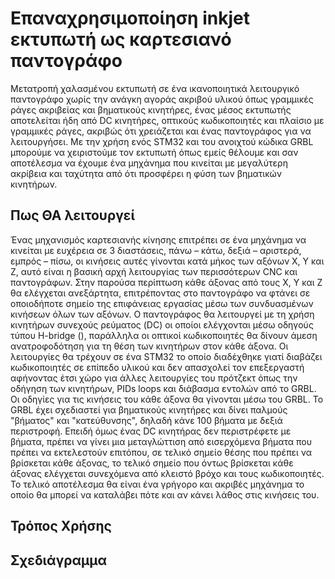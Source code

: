 # Επαναχρησιμοποίηση inkjet εκτυπωτή ως καρτεσιανό παντογράφο

Μετατροπή χαλασμένου εκτυπωτή σε ένα ικανοποιητικά λειτουργικό παντογράφο χωρίς την ανάγκη αγοράς ακριβού υλικού όπως γραμμικές ράγες ακριβείας και βηματικούς κινητήρες, ένας μέσος εκτυπωτής αποτελείται ήδη από DC κινητήρες, οπτικούς κωδικοποιητές και πλαίσιο με γραμμικές ράγες, ακριβώς ότι χρειάζεται και ένας παντογράφος για να λειτουργήσει. Με την χρήση ενός STM32 και του ανοιχτού κώδικα GRBL μπορούμε να χειριστούμε τον εκτυπωτή όπως εμείς θέλουμε και σαν αποτέλεσμα να έχουμε ένα μηχάνημα που κινείται με μεγαλύτερη ακρίβεια και ταχύτητα από ότι προσφέρει η φύση των βηματικών κινητήρων.

## Πως ΘΑ λειτουργεί

Ένας μηχανισμός καρτεσιανής κίνησης επιτρέπει σε ένα μηχάνημα να κινείται με ευχέρεια σε 3 διαστάσεις, πάνω – κάτω, δεξιά – αριστερά, εμπρός – πίσω, οι κινήσεις αυτές γίνονται κατά μήκος των αξόνων X, Y και Ζ, αυτό είναι η βασική αρχή λειτουργίας των περισσότερων CNC και παντογράφων. Στην παρούσα περίπτωση κάθε άξονας από τους Χ, Υ και Ζ θα ελέγχεται ανεξάρτητα, επιτρέποντας στο παντογράφο να φτάνει σε οποιοδήποτε σημείο της επιφάνειας εργασίας μέσω των συνδυασμένων κινήσεων όλων των αξόνων. 
Ο παντογράφος θα λειτουργεί με τη χρήση κινητήρων συνεχούς ρεύματος (DC) οι οποίοι ελέγχονται μέσω οδηγούς τύπου H-bridge (), παράλληλα οι οπτικοί κωδικοποιητές θα δίνουν άμεση ανατροφοδότηση για τη θέση των κινητήρων στον κάθε άξονα. Οι λειτουργίες θα τρέχουν σε ένα STM32 το οποίο διαδέχθηκε γιατί διαβάζει κωδικοποιητές σε επίπεδο υλικού και δεν απασχολεί τον επεξεργαστή αφήνοντας έτσι χώρο για άλλες λειτουργίες του πρότζεκτ όπως την οδήγηση των κινητήρων, PIDs loops και διάβασμα εντολών από το GRBL.
Οι οδηγίες για τις κινήσεις του κάθε άξονα θα γίνονται μέσω του GRBL. Το GRBL έχει σχεδιαστεί για βηματικούς κινητήρες και δίνει παλμούς "βήματος" και "κατεύθυνσης", δηλαδή κάνε 100 βήματα με δεξιά περιστροφή. Επειδή όμως ένας DC κινητήρας δεν περιστρέφετε με βήματα, πρέπει να γίνει μια μεταγλώττιση από εισερχόμενα βήματα που πρέπει να εκτελεστούν επιτόπου, σε τελικό σημείο θέσης που πρέπει να βρίσκεται κάθε άξονας, το τελικό σημείο που όντως βρίσκεται κάθε άξονας ελέγχεται συνεχόμενα από κλειστό βρόχο και τους κωδικοποιητές. Το τελικό αποτέλεσμα θα είναι ένα γρήγορο και ακριβές μηχάνημα το οποίο θα μπορεί να καταλάβει πότε και αν κάνει λάθος στις κινήσεις του.
## Τρόπος Χρήσης

## Σχεδιάγραμμα


